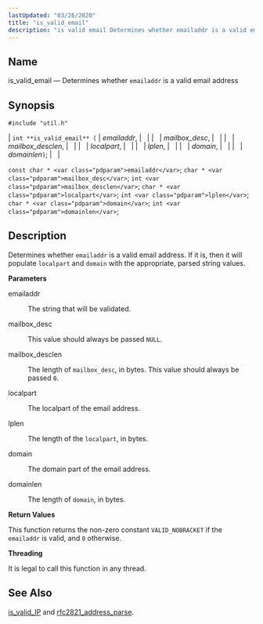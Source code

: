```yaml
---
lastUpdated: "03/26/2020"
title: "is_valid_email"
description: "is valid email Determines whether emailaddr is a valid email address int is valid email emailaddr mailbox desc mailbox desclen localpart lplen domain domainlen const char emailaddr char mailbox desc int mailbox desclen char localpart int lplen char domain int domainlen Determines whether emailaddr is a valid email address If..."
---
```


<a name="apis.is_valid_email"></a> 
## Name

is_valid_email — Determines whether `emailaddr` is a valid email address

## Synopsis

`#include "util.h"`

| `int **is_valid_email** (` | <var class="pdparam">emailaddr</var>, |   |
|   | <var class="pdparam">mailbox_desc</var>, |   |
|   | <var class="pdparam">mailbox_desclen</var>, |   |
|   | <var class="pdparam">localpart</var>, |   |
|   | <var class="pdparam">lplen</var>, |   |
|   | <var class="pdparam">domain</var>, |   |
|   | <var class="pdparam">domainlen</var>`)`; |   |

`const char * <var class="pdparam">emailaddr</var>`;
`char * <var class="pdparam">mailbox_desc</var>`;
`int <var class="pdparam">mailbox_desclen</var>`;
`char * <var class="pdparam">localpart</var>`;
`int <var class="pdparam">lplen</var>`;
`char * <var class="pdparam">domain</var>`;
`int <var class="pdparam">domainlen</var>`;<a name="idp64076864"></a> 
## Description

Determines whether `emailaddr` is a valid email address. If it is, then it will populate `localpart` and `domain` with the appropriate, parsed string values.

**<a name="idp64079488"></a> Parameters**

<dl class="variablelist">

<dt>emailaddr</dt>

<dd>

The string that will be validated.

</dd>

<dt>mailbox_desc</dt>

<dd>

This value should always be passed `NULL`.

</dd>

<dt>mailbox_desclen</dt>

<dd>

The length of `mailbox_desc`, in bytes. This value should always be passed `0`.

</dd>

<dt>localpart</dt>

<dd>

The localpart of the email address.

</dd>

<dt>lplen</dt>

<dd>

The length of the `localpart`, in bytes.

</dd>

<dt>domain</dt>

<dd>

The domain part of the email address.

</dd>

<dt>domainlen</dt>

<dd>

The length of `domain`, in bytes.

</dd>

</dl>

**<a name="idp64095552"></a> Return Values**

This function returns the non-zero constant `VALID_NOBRACKET` if the `emailaddr` is valid, and `0` otherwise.

**<a name="idp64097840"></a> Threading**

It is legal to call this function in any thread.

<a name="idp64098944"></a> 
## See Also

[is_valid_IP](/momentum/3/3-api/apis-is-valid-ip) and [rfc2821_address_parse](/momentum/3/3-api/apis-rfc-2821-address-parse).